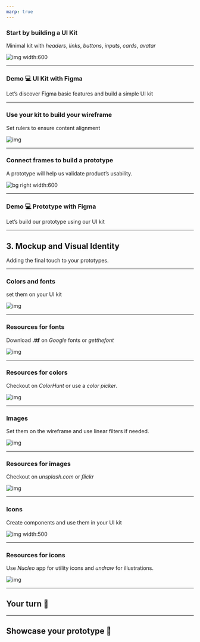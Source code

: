 ```yaml
---
marp: true
---
```


### Start by building a **UI Kit**

Minimal kit with *headers*, *links*, *buttons*, *inputs*, *cards*, *avatar*

![img width:600](https://github.com/lewagon/china-product/raw/master/01-design/slides/product-design/ui-kit.png)

---

### **Demo 💻** UI Kit with Figma

Let’s discover Figma basic features and build a simple UI kit

---

### Use your kit to build your **wireframe**

Set rulers to ensure content alignment

![img](https://github.com/lewagon/china-product/raw/master/01-design/slides/product-design/wireframe.png)

---

### Connect frames to build a **prototype**
A prototype will help us validate product’s usability.

![bg right width:600](https://github.com/lewagon/china-product/raw/master/01-design/slides/product-design/prototype.png)


---

### **Demo 💻** Prototype with Figma
Let’s build our prototype using our UI kit

---

## 3. Mockup and Visual Identity
Adding the final touch to your prototypes.

---

### Colors and fonts
set them on your UI kit

![img](https://github.com/lewagon/china-product/raw/master/01-design/slides/product-design/color-and-fonts.png)


---

### Resources for **fonts**
Download **.ttf** on *Google* fonts or *getthefont*

![img](https://github.com/lewagon/china-product/raw/master/01-design/slides/product-design/fonts.png)

---

### Resources for **colors**
Checkout on *ColorHunt* or use a *color picker*.

![img](https://github.com/lewagon/china-product/raw/master/01-design/slides/product-design/colors.png)

---

### Images
Set them on the wireframe and use linear filters if needed.

![img](https://github.com/lewagon/china-product/raw/master/01-design/slides/product-design/images.png)

---

### Resources for **images**
Checkout on *unsplash.com* or *flickr*

![img](https://github.com/lewagon/china-product/raw/master/01-design/slides/product-design/images-2.png)

---

### Icons
Create components and use them in your UI kit

![img width:500](https://github.com/lewagon/china-product/raw/master/01-design/slides/product-design/icons.png)

---

### Resources for **icons**
Use *Nucleo* app for utility icons and *undraw* for illustrations.

![img](https://github.com/lewagon/china-product/raw/master/01-design/slides/product-design/icons-2.png)

---

## Your turn 🚀

---

## Showcase your prototype 🌈
